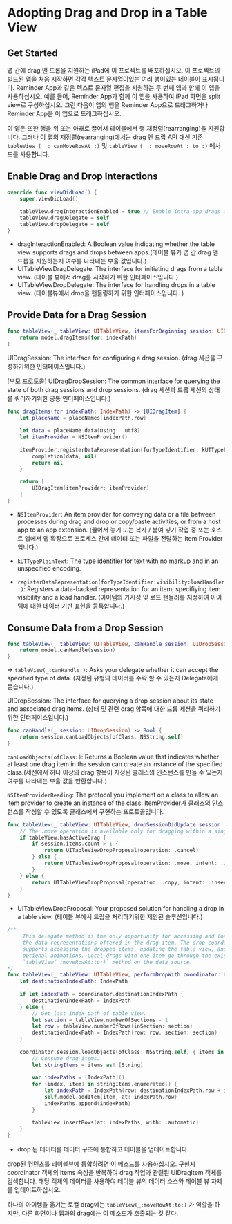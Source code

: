 # Adopting Drag and Drop in a Table View

## Get Started

앱 간에 drag 앤 드롭을 지원하는 iPad에 이 프로젝트를 배포하십시오. 이 프로젝트의 빌드된 앱을 처음 시작하면 각각 텍스트 문자열이있는 여러 행이있는 테이블이 표시됩니다. Reminder App과 같은 텍스트 문자열 편집을 지원하는 두 번째 앱과 함께 이 앱을 사용하십시오. 예를 들어, Reminder App과 함께 이 앱을 사용하여 iPad 화면을 split view로 구성하십시오. 그런 다음이 앱의 행을 Reminder App으로 드래그하거나 Reminder App을 이 앱으로 드래그하십시오.

이 앱은 또한 행을 위 또는 아래로 끌어서 테이블에서 행 재정렬(rearranging)을 지원합니다. 그러나 이 앱의 재정렬(rearranging)에서는 drag 앤 드랍 API 대신 기존 `tableView (_ : canMoveRowAt :)` 및 `tableView (_ : moveRowAt : to :)` 메서드를 사용합니다.

## Enable Drag and Drop Interactions

```swift
override func viewDidLoad() {
    super.viewDidLoad()
    
    tableView.dragInteractionEnabled = true // Enable intra-app drags for iPhone.
    tableView.dragDelegate = self
    tableView.dropDelegate = self
}
```
* dragInteractionEnabled: A Boolean value indicating whether the table view supports drags and drops between apps.(테이블 뷰가 앱 간 drag 앤 드롭을 지원하는지 여부를 나타내는 부울 값입니다.)
* UITableViewDragDelegate: The interface for initiating drags from a table view. (테이블 뷰에서 drag를 시작하기 위한 인터페이스입니다.)
* UITableViewDropDelegate: The interface for handling drops in a table view. (테이블뷰에서 drop을 핸들링하기 위한 인터페이스입니다. )

## Provide Data for a Drag Session

```swift
func tableView(_ tableView: UITableView, itemsForBeginning session: UIDragSession, at indexPath: IndexPath) -> [UIDragItem] {
    return model.dragItems(for: indexPath)
}
```
UIDragSession: The interface for configuring a drag session.
(drag 세션을 구성하기위한 인터페이스입니다.)

\[부모 프로토콜] UIDragDropSession: The common interface for querying the state of both drag sessions and drop sessions.
(drag 세션과 드롭 세션의 상태를 쿼리하기위한 공통 인터페이스입니다.)

```swift
func dragItems(for indexPath: IndexPath) -> [UIDragItem] {
    let placeName = placeNames[indexPath.row]

    let data = placeName.data(using: .utf8)
    let itemProvider = NSItemProvider()
    
    itemProvider.registerDataRepresentation(forTypeIdentifier: kUTTypePlainText as String, visibility: .all) { completion in
        completion(data, nil)
        return nil
    }

    return [
        UIDragItem(itemProvider: itemProvider)
    ]
}
```
* `NSItemProvider`: An item provider for conveying data or a file between processes during drag and drop or copy/paste activities, or from a host app to an app extension. (끌어서 놓기 또는 복사 / 붙여 넣기 작업 중 또는 호스트 앱에서 앱 확장으로 프로세스 간에 데이터 또는 파일을 전달하는 Item Provider입니다.)

* `kUTTypePlainText`: The type identifier for text with no markup and in an unspecified encoding.

* `registerDataRepresentation(forTypeIdentifier:visibility:loadHandler:)`: Registers a data-backed representation for an item, specifiying item visibility and a load handler. (아이템의 가시성 및 로드 핸들러를 지정하여 아이템에 대한 데이터 기반 표현을 등록합니다.)

## Consume Data from a Drop Session

```swift
func tableView(_ tableView: UITableView, canHandle session: UIDropSession) -> Bool {
    return model.canHandle(session)
}
```
=> `tableView(_:canHandle:)`: Asks your delegate whether it can accept the specified type of data. (지정된 유형의 데이터를 수락 할 수 있는지 Delegate에게 묻습니다.)

UIDropSession: The interface for querying a drop session about its state and associated drag items. (상태 및 관련 drag 항목에 대한 드롭 세션을 쿼리하기위한 인터페이스입니다.)


```swift
func canHandle(_ session: UIDropSession) -> Bool {
    return session.canLoadObjects(ofClass: NSString.self)
}
```

`canLoadObjects(ofClass:)`: Returns a Boolean value that indicates whether at least one drag item in the session can create an instance of the specified class.(세션에서 하나 이상의 drag 항목이 지정된 클래스의 인스턴스를 만들 수 있는지 여부를 나타내는 부울 값을 반환합니다.)

`NSItemProviderReading`: The protocol you implement on a class to allow an item provider to create an instance of the class.
ItemProvider가 클래스의 인스턴스를 작성할 수 있도록 클래스에서 구현하는 프로토콜입니다.

```swift
func tableView(_ tableView: UITableView, dropSessionDidUpdate session: UIDropSession, withDestinationIndexPath destinationIndexPath: IndexPath?) -> UITableViewDropProposal {
    // The .move operation is available only for dragging within a single app.
    if tableView.hasActiveDrag {
        if session.items.count > 1 {
            return UITableViewDropProposal(operation: .cancel)
        } else {
            return UITableViewDropProposal(operation: .move, intent: .insertAtDestinationIndexPath)
        }
    } else {
        return UITableViewDropProposal(operation: .copy, intent: .insertAtDestinationIndexPath)
    }
}
```
* UITableViewDropProposal: Your proposed solution for handling a drop in a table view. (테이블 뷰에서 드랍을 처리하기위한 제안된 솔루션입니다.)

```swift
/**
     This delegate method is the only opportunity for accessing and loading
     the data representations offered in the drag item. The drop coordinator
     supports accessing the dropped items, updating the table view, and specifying
     optional animations. Local drags with one item go through the existing
     `tableView(_:moveRowAt:to:)` method on the data source.
*/
func tableView(_ tableView: UITableView, performDropWith coordinator: UITableViewDropCoordinator) {
    let destinationIndexPath: IndexPath
    
    if let indexPath = coordinator.destinationIndexPath {
        destinationIndexPath = indexPath
    } else {
        // Get last index path of table view.
        let section = tableView.numberOfSections - 1
        let row = tableView.numberOfRows(inSection: section)
        destinationIndexPath = IndexPath(row: row, section: section)
    }
    
    coordinator.session.loadObjects(ofClass: NSString.self) { items in
        // Consume drag items.
        let stringItems = items as! [String]
        
        var indexPaths = [IndexPath]()
        for (index, item) in stringItems.enumerated() {
            let indexPath = IndexPath(row: destinationIndexPath.row + index, section: destinationIndexPath.section)
            self.model.addItem(item, at: indexPath.row)
            indexPaths.append(indexPath)
        }

        tableView.insertRows(at: indexPaths, with: .automatic)
    }
}
```
* drop 된 데이터를 데이터 구조에 통합하고 테이블을 업데이트합니다.

drop된 컨텐츠를 테이블뷰에 통합하려면 이 메소드를 사용하십시오. 구현시 coordinator 객체의 items 속성을 반복하여 drag 작업과 관련된 UIDragItem 객체를 검색합니다. 해당 객체의 데이터를 사용하여 테이블 뷰의 데이터 소스와 테이블 뷰 자체를 업데이트하십시오.

하나의 아이템을 옮기는 로컬 drag에는 `tableView(_:moveRowAt:to:)` 가 역할을 하지만, 
다른 화면이나 앱과의 drag에는 이 메소드가 호출되는 것 같다.